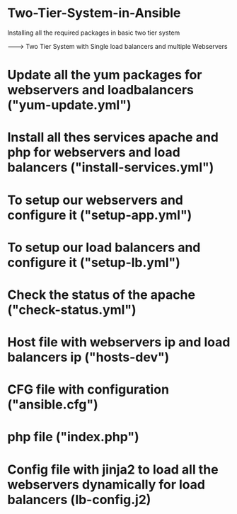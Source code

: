 # Two-Tier-System-in-Ansible
Installing all the required packages in basic two tier system

---> Two Tier System with Single load balancers and multiple Webservers

# Update all the yum packages for webservers and loadbalancers ("yum-update.yml")

# Install all thes services apache and php for webservers and load balancers ("install-services.yml")
  
# To setup our webservers and configure it ("setup-app.yml")
  
# To setup our load balancers and configure it ("setup-lb.yml")
  
# Check the status of the apache ("check-status.yml")

# Host file with webservers ip and load balancers ip ("hosts-dev")

# CFG file with configuration ("ansible.cfg")

# php file ("index.php")

# Config file with jinja2 to load all the webservers dynamically for load balancers (lb-config.j2)
